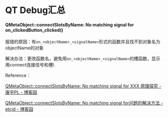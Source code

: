 # QT Debug汇总

#### **QMetaObject::connectSlotsByName: No matching signal for on\_clickedButton\_clicked()**

报错的原因：有`on_<objectName>_<signalName>`形式的函数并且找不到对象名为objectName的对象

解决办法：更改函数名，避免用`on_<objectName>_<signalName>`的槽函数，显示用connect连接信号和槽\


Reference：

[QMetaObject::connectSlotsByName: No matching signal for XXX 原理探究 - 康宇PL - 博客园](https://www.cnblogs.com/kangyupl/p/13525261.html)

[QMetaObject::connectSlotsByName: No matching signal for问题的解决方法 - etcjd - 博客园](https://www.cnblogs.com/chen-diary/p/6927885.html)







###

